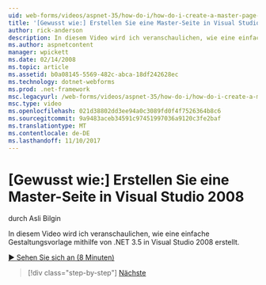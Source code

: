 ```yaml
---
uid: web-forms/videos/aspnet-35/how-do-i/how-do-i-create-a-master-page-in-visual-studio-2008
title: '[Gewusst wie:] Erstellen Sie eine Master-Seite in Visual Studio 2008 | Microsoft Docs'
author: rick-anderson
description: In diesem Video wird ich veranschaulichen, wie eine einfache Gestaltungsvorlage mithilfe von .NET 3.5 in Visual Studio 2008 erstellt.
ms.author: aspnetcontent
manager: wpickett
ms.date: 02/14/2008
ms.topic: article
ms.assetid: b0a08145-5569-482c-abca-18df242628ec
ms.technology: dotnet-webforms
ms.prod: .net-framework
msc.legacyurl: /web-forms/videos/aspnet-35/how-do-i/how-do-i-create-a-master-page-in-visual-studio-2008
msc.type: video
ms.openlocfilehash: 021d38802dd3ee94a0c3089fd0f4f7526364b8c6
ms.sourcegitcommit: 9a9483aceb34591c97451997036a9120c3fe2baf
ms.translationtype: MT
ms.contentlocale: de-DE
ms.lasthandoff: 11/10/2017
---
```

<a name="how-do-i-create-a-master-page-in-visual-studio-2008"></a>[Gewusst wie:] Erstellen Sie eine Master-Seite in Visual Studio 2008
====================
durch Asli Bilgin

In diesem Video wird ich veranschaulichen, wie eine einfache Gestaltungsvorlage mithilfe von .NET 3.5 in Visual Studio 2008 erstellt.

[&#9654; Sehen Sie sich an (8 Minuten)](https://channel9.msdn.com/Blogs/ASP-NET-Site-Videos/how-do-i-create-a-master-page-in-visual-studio-2008)

>[!div class="step-by-step"]
[Nächste](how-do-i-create-nested-master-page-in-visual-studio-2008.md)
